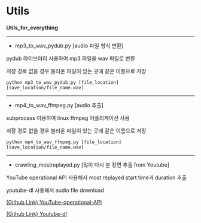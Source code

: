 # Utils

**Utils_for_everything**

****
* mp3_to_wav_pydub.py [audio 파일 형식 변환]

pydub 라이브러리 사용하여 mp3 파일을 wav 파일로 변환

저장 경로 없을 경우 불러온 파일이 있는 곳에 같은 이름으로 저장

```
python mp3_to_wav_pydub.py [file_location] [save_location/file_name.wav]
```
****
* mp4_to_wav_ffmpeg.py [audio 추출]

subprocess 이용하여 linux ffmpeg 어플리케이션 사용

저장 경로 없을 경우 불러온 파일이 있는 곳에 같은 이름으로 저장

```
python mp4_to_wav_ffmpeg.py [file_location] [save_location/file_name.wav]
```
****
* crawling_mostreplayed.py [많이 다시 본 장면 추출 from Youtube]

YouTube operational API 사용해서 most replayed start time과 duration 추출

youtube-dl 사용해서 audio file download

[(Github Link) YouTube-operational-API](https://github.com/Benjamin-Loison/YouTube-operational-API)

[(Github Link) Youtube-dl](https://github.com/ytdl-org/youtube-dl)
